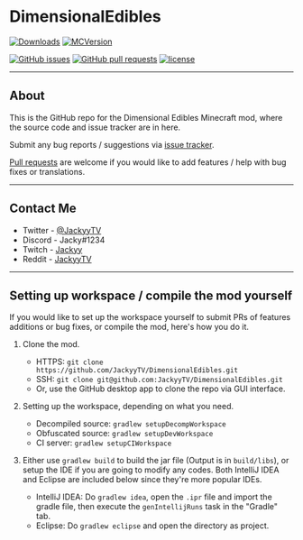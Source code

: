 # DimensionalEdibles
[![Downloads](http://cf.way2muchnoise.eu/full_dimensional-edibles_downloads.svg)](https://minecraft.curseforge.com/projects/dimensional-edibles) [![MCVersion](http://cf.way2muchnoise.eu/versions/dimensional-edibles.svg)](https://minecraft.curseforge.com/projects/dimensional-edibles)

[![GitHub issues](https://img.shields.io/github/issues/JackyyTV/DimensionalEdibles.svg)](https://github.com/JackyyTV/DimensionalEdibles/issues) [![GitHub pull requests](https://img.shields.io/github/issues-pr/JackyyTV/DimensionalEdibles.svg)](https://github.com/JackyyTV/DimensionalEdibles/pulls) [![license](https://img.shields.io/github/license/JackyyTV/DimensionalEdibles.svg)](../dev-1.12.2/LICENSE)

---

## About

This is the GitHub repo for the Dimensional Edibles Minecraft mod, where the source code and issue tracker are in here.

Submit any bug reports / suggestions via [issue tracker](https://github.com/JackyyTV/DimensionalEdibles/issues).

[Pull requests](https://github.com/JackyyTV/DimensionalEdibles/pulls) are welcome if you would like to add features / help with bug fixes or translations.

---

## Contact Me

- Twitter - [@JackyyTV](https://twitter.com/JackyyTV)
- Discord - Jacky#1234
- Twitch - [Jackyy](https://www.twitch.tv/jackyy)
- Reddit - [JackyyTV](https://www.reddit.com/message/compose/?to=JackyyTV)

---

## Setting up workspace / compile the mod yourself

If you would like to set up the workspace yourself to submit PRs of features additions or bug fixes, or compile the mod, here's how you do it.

1. Clone the mod.
    - HTTPS: `git clone https://github.com/JackyyTV/DimensionalEdibles.git`
    - SSH: `git clone git@github.com:JackyyTV/DimensionalEdibles.git`
    - Or, use the GitHub desktop app to clone the repo via GUI interface.

2. Setting up the workspace, depending on what you need.
    - Decompiled source: `gradlew setupDecompWorkspace`
    - Obfuscated source: `gradlew setupDevWorkspace`
    - CI server: `gradlew setupCIWorkspace`

3. Either use `gradlew build` to build the jar file (Output is in `build/libs`), or setup the IDE if you are going to modify any codes. Both IntelliJ IDEA and Eclipse are included below since they're more popular IDEs.
    - IntelliJ IDEA: Do `gradlew idea`, open the `.ipr` file and import the gradle file, then execute the `genIntellijRuns` task in the "Gradle" tab.
    - Eclipse: Do `gradlew eclipse` and open the directory as project.
